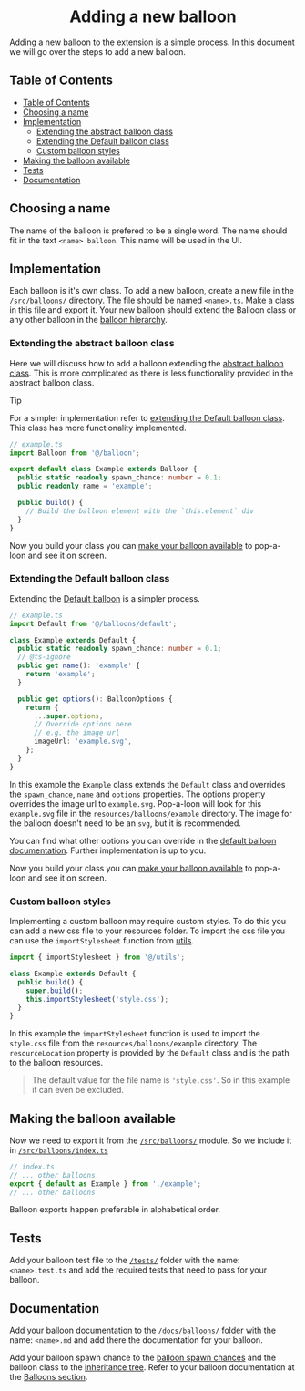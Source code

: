 <h1 align="center">Adding a new balloon</h1>

Adding a new balloon to the extension is a simple process. In this document we will go over the steps to add a new balloon.

## Table of Contents

<!-- markdownlint-disable link-fragments -->

- [Table of Contents](#table-of-contents)
- [Choosing a name](#choosing-a-name)
- [Implementation](#implementation)
  - [Extending the abstract balloon class](#extending-the-abstract-balloon-class)
  - [Extending the Default balloon class](#extending-the-default-balloon-class)
  - [Custom balloon styles](#custom-balloon-styles)
- [Making the balloon available](#making-the-balloon-available)
- [Tests](#tests)
- [Documentation](#documentation)

<!-- markdownlint-enable link-fragments -->

## Choosing a name

The name of the balloon is prefered to be a single word. The name should fit in the text `<name> balloon`. This name will be used in the UI.

## Implementation

Each balloon is it's own class. To add a new balloon, create a new file in the [`/src/balloons/`](/src/balloons/) directory. The file should be named `<name>.ts`. Make a class in this file and export it. Your new balloon should extend the Balloon class or any other balloon in the [balloon hierarchy](./README.md#inheritance-tree).

### Extending the abstract balloon class

Here we will discuss how to add a balloon extending the [abstract balloon class](./README.md#abstract-balloon-class). This is more complicated as there is less functionality provided in the abstract balloon class.

> [!TIP]
> For a simpler implementation refer to [extending the Default balloon class](#extending-the-default-balloon-class). This class has more functionality implemented.

```ts
// example.ts
import Balloon from '@/balloon';

export default class Example extends Balloon {
  public static readonly spawn_chance: number = 0.1;
  public readonly name = 'example';

  public build() {
    // Build the balloon element with the `this.element` div
  }
}
```

Now you build your class you can [make your balloon available](#making-the-balloon-available) to pop-a-loon and see it on screen.

### Extending the Default balloon class

Extending the [Default balloon](./balloons/default.md) is a simpler process.

```ts
// example.ts
import Default from '@/balloons/default';

class Example extends Default {
  public static readonly spawn_chance: number = 0.1;
  // @ts-ignore
  public get name(): 'example' {
    return 'example';
  }

  public get options(): BalloonOptions {
    return {
      ...super.options,
      // Override options here
      // e.g. the image url
      imageUrl: 'example.svg',
    };
  }
}
```

In this example the `Example` class extends the `Default` class and overrides the `spawn_chance`, `name` and `options` properties. The options property overrides the image url to `example.svg`. Pop-a-loon will look for this `example.svg` file in the `resources/balloons/example` directory. The image for the balloon doesn't need to be an `svg`, but it is recommended.

You can find what other options you can override in the [default balloon documentation](./balloons/default.md). Further implementation is up to you.

Now you build your class you can [make your balloon available](#making-the-balloon-available) to pop-a-loon and see it on screen.

### Custom balloon styles

Implementing a custom balloon may require custom styles. To do this you can add a new css file to your resources folder. To import the css file you can use the `importStylesheet` function from [utils](/src/utils.ts).

```ts
import { importStylesheet } from '@/utils';

class Example extends Default {
  public build() {
    super.build();
    this.importStylesheet('style.css');
  }
}
```

In this example the `importStylesheet` function is used to import the `style.css` file from the `resources/balloons/example` directory. The `resourceLocation` property is provided by the `Default` class and is the path to the balloon resources.

> The default value for the file name is `'style.css'`. So in this example it can even be excluded.

## Making the balloon available

Now we need to export it from the [`/src/balloons/`](/src/balloons/) module. So we include it in [`/src/balloons/index.ts`](/src/balloons/index.ts)

```ts
// index.ts
// ... other balloons
export { default as Example } from './example';
// ... other balloons
```

Balloon exports happen preferable in alphabetical order.

## Tests

Add your balloon test file to the [`/tests/`](/tests/) folder with the name: `<name>.test.ts` and add the required tests that need to pass for your balloon.

## Documentation

Add your balloon documentation to the [`/docs/balloons/`](/docs/balloons/) folder with the name: `<name>.md` and add there the documentation for your balloon.

Add your balloon spawn chance to the [balloon spawn chances](./README.md#balloon-spawn-chances) and the balloon class to the [inheritance tree](./README.md#inheritance-tree). Refer to your balloon documentation at the [Balloons section](./README.md#balloons).
